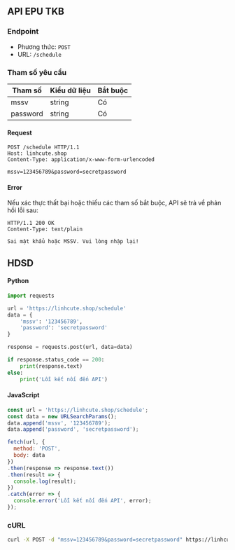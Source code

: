 ## API EPU TKB

### Endpoint

- Phương thức: `POST`
- URL: `/schedule`

### Tham số yêu cầu

| Tham số   | Kiểu dữ liệu | Bắt buộc |
|-----------|--------------|----------|
| mssv      | string       | Có       |
| password  | string       | Có       |
#### Request

```
POST /schedule HTTP/1.1
Host: linhcute.shop
Content-Type: application/x-www-form-urlencoded

mssv=123456789&password=secretpassword
```

#### Error
Nếu xác thực thất bại hoặc thiếu các tham số bắt buộc, API sẽ trả về phản hồi lỗi sau:

```
HTTP/1.1 200 OK
Content-Type: text/plain

Sai mật khẩu hoặc MSSV. Vui lòng nhập lại!
```

## HDSD

#### Python

```python
import requests

url = 'https://linhcute.shop/schedule'
data = {
    'mssv': '123456789',
    'password': 'secretpassword'
}

response = requests.post(url, data=data)

if response.status_code == 200:
    print(response.text)
else:
    print('Lỗi kết nối đến API')
```

#### JavaScript

```javascript
const url = 'https://linhcute.shop/schedule';
const data = new URLSearchParams();
data.append('mssv', '123456789');
data.append('password', 'secretpassword');

fetch(url, {
  method: 'POST',
  body: data
})
.then(response => response.text())
.then(result => {
  console.log(result);
})
.catch(error => {
  console.error('Lỗi kết nối đến API', error);
});
```

### cURL

```bash
curl -X POST -d "mssv=123456789&password=secretpassword" https://linhcute.shop/schedule
```